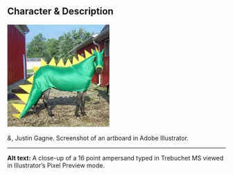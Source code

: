 ## Character & Description

![A close-up of a 16 point ampersand typed in Trebuchet MS viewed in Illustrator’s Pixel Preview mode.](4e258bdde4eea2fd0dc752fe4b5e51ee--dragon-costume-funny-horses.jpg)

*&*, Justin Gagne. Screenshot of an artboard in Adobe Illustrator.

- - -

**Alt text:** A close-up of a 16 point ampersand typed in Trebuchet MS viewed in Illustrator’s Pixel Preview mode.
